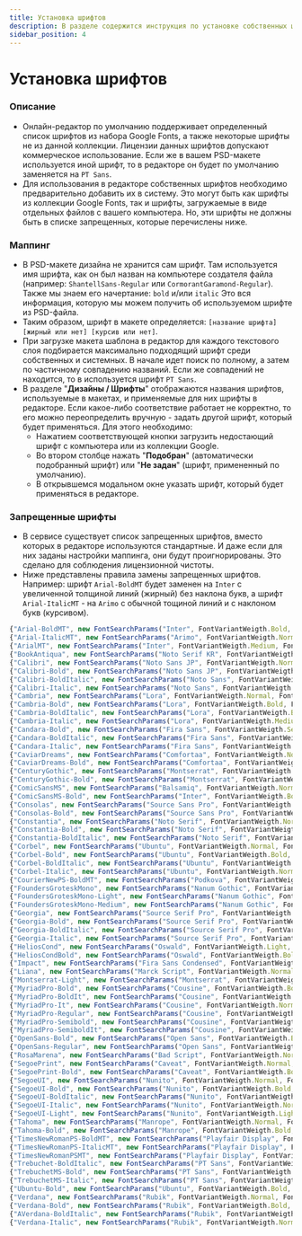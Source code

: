 ```yaml
---
title: Установка шрифтов
description: В разделе содержится инструкция по установке собственных шрифтов
sidebar_position: 4
---
```

# Установка шрифтов
### Описание
* Онлайн-редактор по умолчанию поддерживает определенный список шрифтов из набора Google Fonts, а также некоторые шрифты не из данной коллекции. Лицензии данных шрифтов допускают коммерческое использование. Если же в вашем PSD-макете используется иной шрифт, то в редакторе он будет по умолчанию заменяется на `PT Sans`.
* Для использования в редакторе собственных шрифтов необходимо предварительно добавить их в систему. Это могут быть как шрифты из коллекции Google Fonts, так и шрифты, загружаемые в виде отдельных файлов с вашего компьютера. Но, эти шрифты не должны быть в списке запрещенных, которые перечислены ниже.

### Маппинг
* В PSD-макете дизайна не хранится сам шрифт. Там используется имя шрифта, как он был назван на компьютере создателя файла (например: `ShantellSans-Regular` или `CormorantGaramond-Regular`). Также мы знаем его начертание: `bold` и/или `italic` Это вся информация, которую мы можем получить об используемом шрифте из PSD-файла.
* Таким образом, шрифт в макете определяется: `[название шрифта] [жирный или нет] [курсив или нет]`.
* При загрузке макета шаблона в редактор для каждого текстового слоя подбирается максимально подходящий шрифт среди собственных и системных. В начале идет поиск по полному, а затем по частичному совпадению названий. Если же совпадений не находится, то в используется шрифт `PT Sans`. 
* В разделе "__Дизайны / Шрифты__" отображаются названия шрифтов, используемые в макетах, и применяемые для них шрифты в редакторе. Если какое-либо соответствие работает не корректно, то его можно переопределить вручную - задать другой шрифт, который будет применяться. Для этого необходимо:
    + Нажатием соответствующей кнопки загрузить недостающий шрифт с компьютера или из коллекции Google.
    + Во втором столбце нажать "__Подобран__" (автоматически подобранный шрифт) или "__Не задан__" (шрифт, примененный по умолчанию).
    + В открывшемся модальном окне указать шрифт, который будет применяться в редакторе.

### Запрещенные шрифты
* В сервисе существует список запрещенных шрифтов, вместо которых в редакторе используются стандартные. И даже если для них заданы настройки маппинга, они будут проигнорированы. Это сделано для соблюдения лицензионной чистоты. 
* Ниже представлены правила замены запрещенных шрифтов. Например: шрифт `Arial-BoldMT` будет заменен на `Inter` с увеличенной толщиной линий (жирный) без наклона букв, а шрифт `Arial-ItalicMT` - на `Arimo` с обычной тощиной линий и с наклоном букв (курсивом).
```js
{"Arial-BoldMT", new FontSearchParams("Inter", FontVariantWeigth.Bold, FontVariantStyle.Normal)},
{"Arial-ItalicMT", new FontSearchParams("Arimo", FontVariantWeigth.Normal, FontVariantStyle.Italic)},
{"ArialMT", new FontSearchParams("Inter", FontVariantWeigth.Medium, FontVariantStyle.Normal)},
{"BookAntiqua", new FontSearchParams("Noto Serif KR", FontVariantWeigth.Medium, FontVariantStyle.Normal)},
{"Calibri", new FontSearchParams("Noto Sans JP", FontVariantWeigth.Normal, FontVariantStyle.Normal)},
{"Calibri-Bold", new FontSearchParams("Noto Sans JP", FontVariantWeigth.Bold, FontVariantStyle.Normal)},
{"Calibri-BoldItalic", new FontSearchParams("Noto Sans", FontVariantWeigth.Bold, FontVariantStyle.Italic)},
{"Calibri-Italic", new FontSearchParams("Noto Sans", FontVariantWeigth.Normal, FontVariantStyle.Italic)},
{"Cambria", new FontSearchParams("Lora", FontVariantWeigth.Normal, FontVariantStyle.Normal)},
{"Cambria-Bold", new FontSearchParams("Lora", FontVariantWeigth.Bold, FontVariantStyle.Normal)},
{"Cambria-BoldItalic", new FontSearchParams("Lora", FontVariantWeigth.Bold, FontVariantStyle.Italic)},
{"Cambria-Italic", new FontSearchParams("Lora", FontVariantWeigth.Medium, FontVariantStyle.Italic)},
{"Candara-Bold", new FontSearchParams("Fira Sans", FontVariantWeigth.SemiBold, FontVariantStyle.Normal)},
{"Candara-BoldItalic", new FontSearchParams("Fira Sans", FontVariantWeigth.SemiBold, FontVariantStyle.Italic)},
{"Candara-Italic", new FontSearchParams("Fira Sans", FontVariantWeigth.Normal, FontVariantStyle.Italic)},
{"CaviarDreams", new FontSearchParams("Comfortaa", FontVariantWeigth.Normal, FontVariantStyle.Normal)},
{"CaviarDreams-Bold", new FontSearchParams("Comfortaa", FontVariantWeigth.Bold, FontVariantStyle.Normal)},
{"CenturyGothic", new FontSearchParams("Montserrat", FontVariantWeigth.Normal, FontVariantStyle.Normal)},
{"CenturyGothic-Bold", new FontSearchParams("Montserrat", FontVariantWeigth.Bold, FontVariantStyle.Normal)},
{"ComicSansMS", new FontSearchParams("Balsamiq", FontVariantWeigth.Normal, FontVariantStyle.Normal)},
{"ComicSansMS-Bold", new FontSearchParams("Inter", FontVariantWeigth.Bold, FontVariantStyle.Normal)},
{"Consolas", new FontSearchParams("Source Sans Pro", FontVariantWeigth.Normal, FontVariantStyle.Normal)},
{"Consolas-Bold", new FontSearchParams("Source Sans Pro", FontVariantWeigth.Bold, FontVariantStyle.Normal)},
{"Constantia", new FontSearchParams("Noto Serif", FontVariantWeigth.Normal, FontVariantStyle.Normal)},
{"Constantia-Bold", new FontSearchParams("Noto Serif", FontVariantWeigth.Bold, FontVariantStyle.Normal)},
{"Constantia-BoldItalic", new FontSearchParams("Noto Serif", FontVariantWeigth.Bold, FontVariantStyle.Italic)},
{"Corbel", new FontSearchParams("Ubuntu", FontVariantWeigth.Normal, FontVariantStyle.Normal)},
{"Corbel-Bold", new FontSearchParams("Ubuntu", FontVariantWeigth.Bold, FontVariantStyle.Normal)},
{"Corbel-BoldItalic", new FontSearchParams("Ubuntu", FontVariantWeigth.Bold, FontVariantStyle.Italic)},
{"Corbel-Italic", new FontSearchParams("Ubuntu", FontVariantWeigth.Normal, FontVariantStyle.Italic)},
{"CourierNewPS-BoldMT", new FontSearchParams("Podkova", FontVariantWeigth.SemiBold, FontVariantStyle.Normal)},
{"FoundersGroteskMono", new FontSearchParams("Nanum Gothic", FontVariantWeigth.Bold, FontVariantStyle.Normal)},
{"FoundersGroteskMono-Light", new FontSearchParams("Nanum Gothic", FontVariantWeigth.Normal, FontVariantStyle.Normal)},
{"FoundersGroteskMono-Medium", new FontSearchParams("Nanum Gothic", FontVariantWeigth.ExtraBold, FontVariantStyle.Normal)},
{"Georgia", new FontSearchParams("Source Serif Pro", FontVariantWeigth.Normal, FontVariantStyle.Normal)},
{"Georgia-Bold", new FontSearchParams("Source Serif Pro", FontVariantWeigth.Bold, FontVariantStyle.Normal)},
{"Georgia-BoldItalic", new FontSearchParams("Source Serif Pro", FontVariantWeigth.Bold, FontVariantStyle.Italic)},
{"Georgia-Italic", new FontSearchParams("Source Serif Pro", FontVariantWeigth.Normal, FontVariantStyle.Italic)},
{"HeliosCond", new FontSearchParams("Oswald", FontVariantWeigth.Light, FontVariantStyle.Normal)},
{"HeliosCondBold", new FontSearchParams("Oswald", FontVariantWeigth.Bold, FontVariantStyle.Normal)},
{"Impact", new FontSearchParams("Fira Sans Condensed", FontVariantWeigth.ExtraBold, FontVariantStyle.Normal)},
{"Liana", new FontSearchParams("Marck Script", FontVariantWeigth.Normal, FontVariantStyle.Normal)},
{"Montserrat-Light", new FontSearchParams("Montserrat", FontVariantWeigth.Light, FontVariantStyle.Normal)},
{"MyriadPro-Bold", new FontSearchParams("Cousine", FontVariantWeigth.Bold, FontVariantStyle.Normal)},
{"MyriadPro-BoldIt", new FontSearchParams("Cousine", FontVariantWeigth.Bold, FontVariantStyle.Italic)},
{"MyriadPro-It", new FontSearchParams("Cousine", FontVariantWeigth.Normal, FontVariantStyle.Italic)},
{"MyriadPro-Regular", new FontSearchParams("Cousine", FontVariantWeigth.Normal, FontVariantStyle.Normal)},
{"MyriadPro-Semibold", new FontSearchParams("Cousine", FontVariantWeigth.Normal, FontVariantStyle.Normal)},
{"MyriadPro-SemiboldIt", new FontSearchParams("Cousine", FontVariantWeigth.Normal, FontVariantStyle.Italic)},
{"OpenSans-Bold", new FontSearchParams("Open Sans", FontVariantWeigth.Bold, FontVariantStyle.Normal)},
{"OpenSans-Regular", new FontSearchParams("Open Sans", FontVariantWeigth.Normal, FontVariantStyle.Normal)},
{"RosaMarena", new FontSearchParams("Bad Script", FontVariantWeigth.Normal, FontVariantStyle.Normal)},
{"SegoePrint", new FontSearchParams("Caveat", FontVariantWeigth.Normal, FontVariantStyle.Normal)},
{"SegoePrint-Bold", new FontSearchParams("Caveat", FontVariantWeigth.Bold, FontVariantStyle.Normal)},
{"SegoeUI", new FontSearchParams("Nunito", FontVariantWeigth.Normal, FontVariantStyle.Normal)},
{"SegoeUI-Bold", new FontSearchParams("Nunito", FontVariantWeigth.Bold, FontVariantStyle.Normal)},
{"SegoeUI-BoldItalic", new FontSearchParams("Nunito", FontVariantWeigth.Bold, FontVariantStyle.Italic)},
{"SegoeUI-Italic", new FontSearchParams("Nunito", FontVariantWeigth.Normal, FontVariantStyle.Italic)},
{"SegoeUI-Light", new FontSearchParams("Nunito", FontVariantWeigth.Light, FontVariantStyle.Normal)},
{"Tahoma", new FontSearchParams("Manrope", FontVariantWeigth.Normal, FontVariantStyle.Normal)},
{"Tahoma-Bold", new FontSearchParams("Manrope", FontVariantWeigth.Bold, FontVariantStyle.Normal)},
{"TimesNewRomanPS-BoldMT", new FontSearchParams("Playfair Display", FontVariantWeigth.Bold, FontVariantStyle.Normal)},
{"TimesNewRomanPS-ItalicMT", new FontSearchParams("Playfair Display", FontVariantWeigth.Normal, FontVariantStyle.Italic)},
{"TimesNewRomanPSMT", new FontSearchParams("Playfair Display", FontVariantWeigth.Normal, FontVariantStyle.Normal)},
{"Trebuchet-BoldItalic", new FontSearchParams("PT Sans", FontVariantWeigth.Bold, FontVariantStyle.Italic)},
{"TrebuchetMS-Bold", new FontSearchParams("PT Sans", FontVariantWeigth.Bold, FontVariantStyle.Normal)},
{"TrebuchetMS-Italic", new FontSearchParams("PT Sans", FontVariantWeigth.Normal, FontVariantStyle.Italic)},
{"Ubuntu-Bold", new FontSearchParams("Ubuntu", FontVariantWeigth.Bold, FontVariantStyle.Normal)},
{"Verdana", new FontSearchParams("Rubik", FontVariantWeigth.Normal, FontVariantStyle.Normal)},
{"Verdana-Bold", new FontSearchParams("Rubik", FontVariantWeigth.Bold, FontVariantStyle.Normal)},
{"AVerdana-BoldItalic", new FontSearchParams("Rubik", FontVariantWeigth.Bold, FontVariantStyle.Italic)},
{"Verdana-Italic", new FontSearchParams("Rubik", FontVariantWeigth.Normal, FontVariantStyle.Italic)}
```
